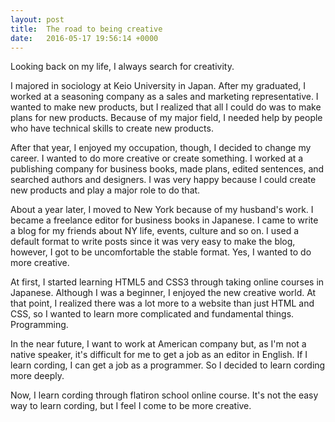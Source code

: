 ```yaml
---
layout: post
title:  The road to being creative
date:   2016-05-17 19:56:14 +0000
---
```



Looking back on my life, I always search for creativity.

I majored in sociology at Keio University in Japan. After my graduated, I worked at a seasoning company as a sales and marketing representative. I wanted to make new products, but I realized
that all I could do was to make plans for new products. Because of my major field, I needed help by people who have technical skills to create new products. 

After that year, I enjoyed my occupation, though, I decided to change my career. I wanted to do more creative or create something. I worked at a publishing company for business books, made plans, edited sentences, and searched authors and designers. I was very happy because I could create new products and play a major role to do that. 

About a year later, I moved to New York because of my husband's work. I became a freelance editor for business books in Japanese. I came to write a blog for my friends about NY life, events, culture and so on. I used a default format to write posts since it was very easy to make the blog, however, I got to be uncomfortable the stable format. Yes, I wanted to do more creative.

At first, I started learning HTML5 and CSS3 through taking online courses in Japanese. Although I was a beginner, I enjoyed the new creative world. At that point, I realized there was a lot more to a website than just HTML and CSS, so I wanted to learn more complicated and fundamental things. Programming.

In the near future, I want to work at American company but, as I'm not a native speaker, it's difficult for me to get a job as an editor in English. If I learn cording, I can get a job as a programmer. So I decided to learn cording more deeply.

Now, I learn cording through flatiron school online course. It's not the easy way to learn cording, but I feel I come to be more creative.

